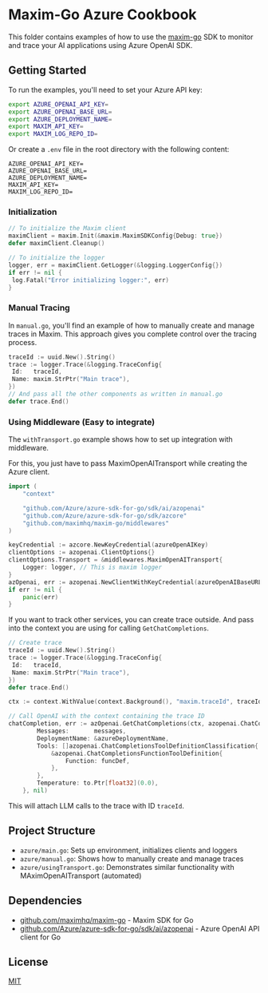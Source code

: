 # Maxim-Go Azure Cookbook

This folder contains examples of how to use the [maxim-go](https://github.com/maximhq/maxim-go) SDK to monitor and trace your AI applications using Azure OpenAI SDK.

## Getting Started

To run the examples, you'll need to set your Azure API key:

```bash
export AZURE_OPENAI_API_KEY=
export AZURE_OPENAI_BASE_URL=
export AZURE_DEPLOYMENT_NAME=
export MAXIM_API_KEY=
export MAXIM_LOG_REPO_ID=
```

Or create a `.env` file in the root directory with the following content:

```
AZURE_OPENAI_API_KEY=
AZURE_OPENAI_BASE_URL=
AZURE_DEPLOYMENT_NAME=
MAXIM_API_KEY=
MAXIM_LOG_REPO_ID=
```

### Initialization

```go
// To initialize the Maxim client
maximClient = maxim.Init(&maxim.MaximSDKConfig{Debug: true})
defer maximClient.Cleanup()

// To initialize the logger
logger, err = maximClient.GetLogger(&logging.LoggerConfig{})
if err != nil {
 log.Fatal("Error initializing logger:", err)
}
```

### Manual Tracing

In `manual.go`, you'll find an example of how to manually create and manage traces in Maxim. This approach gives you complete control over the tracing process.

```go
traceId := uuid.New().String()
trace := logger.Trace(&logging.TraceConfig{
 Id:   traceId,
 Name: maxim.StrPtr("Main trace"),
})
// And pass all the other components as written in manual.go
defer trace.End()
```

### Using Middleware (Easy to integrate)

The `withTransport.go` example shows how to set up integration with middleware.

For this, you just have to pass MaximOpenAITransport while creating the Azure client.

```go
import (
	"context"

	"github.com/Azure/azure-sdk-for-go/sdk/ai/azopenai"
	"github.com/Azure/azure-sdk-for-go/sdk/azcore"
	"github.com/maximhq/maxim-go/middlewares"
)

keyCredential := azcore.NewKeyCredential(azureOpenAIKey)
clientOptions := azopenai.ClientOptions{}
clientOptions.Transport = &middlewares.MaximOpenAITransport{
	Logger: logger, // This is maxim logger
}
azOpenai, err := azopenai.NewClientWithKeyCredential(azureOpenAIBaseURL, keyCredential, &clientOptions)
if err != nil {
	panic(err)
}
```

If you want to track other services, you can create trace outside. And pass into the context you are using for calling `GetChatCompletions`.

```go
// Create trace
traceId := uuid.New().String()
trace := logger.Trace(&logging.TraceConfig{
 Id:   traceId,
 Name: maxim.StrPtr("Main trace"),
})
defer trace.End()

ctx := context.WithValue(context.Background(), "maxim.traceId", traceId)

// Call OpenAI with the context containing the trace ID
chatCompletion, err := azOpenai.GetChatCompletions(ctx, azopenai.ChatCompletionsOptions{
		Messages:       messages,
		DeploymentName: &azureDeploymentName,
		Tools: []azopenai.ChatCompletionsToolDefinitionClassification{
			&azopenai.ChatCompletionsFunctionToolDefinition{
				Function: funcDef,
			},
		},
		Temperature: to.Ptr[float32](0.0),
	}, nil)
```

This will attach LLM calls to the trace with ID `traceId`.

## Project Structure

- `azure/main.go`: Sets up environment, initializes clients and loggers
- `azure/manual.go`: Shows how to manually create and manage traces
- `azure/usingTransport.go`: Demonstrates similar functionality with MAximOpenAITransport (automated)

## Dependencies

- [github.com/maximhq/maxim-go](https://github.com/maximhq/maxim-go) - Maxim SDK for Go
- [github.com/Azure/azure-sdk-for-go/sdk/ai/azopenai](https://github.com/Azure/azure-sdk-for-go/tree/main/sdk/ai/azopenai) - Azure OpenAI API client for Go

## License

[MIT](LICENSE)
